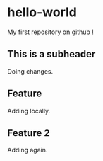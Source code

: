 # hello-world
My first repository on github !

## This is a subheader

Doing changes.

## Feature

Adding locally.

## Feature 2

Adding again.